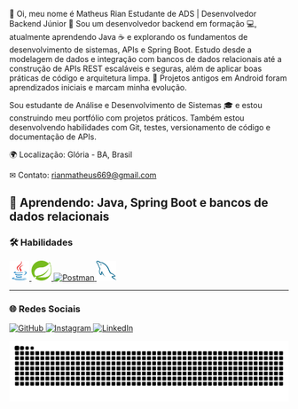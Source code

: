 👋 Oi, meu nome é Matheus Rian
Estudante de ADS | Desenvolvedor Backend Júnior 🚀
Sou um desenvolvedor backend em formação 💻, atualmente aprendendo Java ☕ e explorando os fundamentos de desenvolvimento de sistemas, APIs e Spring Boot.
Estudo desde a modelagem de dados e integração com bancos de dados relacionais até a construção de APIs REST escaláveis e seguras, além de aplicar boas práticas de código e arquitetura limpa.
📂 Projetos antigos em Android foram aprendizados iniciais e marcam minha evolução. 

Sou estudante de Análise e Desenvolvimento de Sistemas 🎓 e estou construindo meu portfólio com projetos práticos. Também estou desenvolvendo habilidades com Git, testes, versionamento de código e documentação de APIs.

🌍 Localização: Glória - BA, Brasil

✉ Contato: rianmatheus669@gmail.com

🧠 Aprendendo: Java, Spring Boot e bancos de dados relacionais
---

### 🛠 Habilidades

<p align="left">
  <a href="https://www.java.com/" target="_blank" rel="noreferrer">
    <img src="https://raw.githubusercontent.com/devicons/devicon/master/icons/java/java-original.svg" width="36" height="36" alt="Java" />
  </a>
  <a href="https://spring.io/projects/spring-boot" target="_blank" rel="noreferrer">
    <img src="https://raw.githubusercontent.com/devicons/devicon/master/icons/spring/spring-original.svg" width="36" height="36" alt="Spring Boot" />
  </a>
  <a href="https://www.postman.com/" target="_blank" rel="noreferrer">
    <img src="https://www.vectorlogo.zone/logos/getpostman/getpostman-icon.svg" width="36" height="36" alt="Postman" />
  </a>
  <a href="https://www.mysql.com/" target="_blank" rel="noreferrer">
    <img src="https://raw.githubusercontent.com/devicons/devicon/master/icons/mysql/mysql-original.svg" width="36" height="36" alt="SQL" />
  </a>
</p>


---


### 🌐 Redes Sociais

<p align="left">
  <a href="https://github.com/matheusrian" target="_blank" rel="noreferrer">
    <img src="https://raw.githubusercontent.com/danielcranney/readme-generator/main/public/icons/socials/github.svg" width="32" height="32" alt="GitHub" />
  </a>
  <a href="https://www.instagram.com/rian144hz" target="_blank" rel="noreferrer">
    <img src="https://raw.githubusercontent.com/danielcranney/readme-generator/main/public/icons/socials/instagram.svg" width="32" height="32" alt="Instagram" />
  </a>
  <a href="https://www.linkedin.com/in/matheus-souza7" target="_blank" rel="noreferrer">
    <img src="https://raw.githubusercontent.com/danielcranney/readme-generator/main/public/icons/socials/linkedin.svg" width="32" height="32" alt="LinkedIn" />
  </a>
</p>

  <img src="https://raw.githubusercontent.com/Rian144hz/Rian144hz/output/snake.svg" alt="Snake animation" />

###


